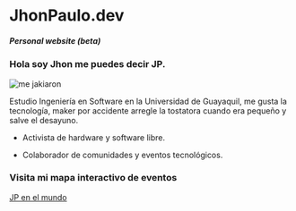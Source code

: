 # JhonPaulo.dev

##### Personal website (beta)

### Hola soy Jhon me puedes decir JP.


![me jakiaron](https://github.com\jhonpaulo98\AboutMe\blob\master\media\jp_hack.jpg "yo")


Estudio Ingeniería en Software en la Universidad de Guayaquil, me gusta la tecnología, maker por accidente arregle la tostatora cuando era pequeño y salve el desayuno.

* Activista de hardware y software libre.

* Colaborador de comunidades y eventos tecnológicos.

### Visita mi mapa interactivo de eventos

[JP en el mundo](https://gist.github.com/25ecb143aead8a19acdb36469155cd22)


